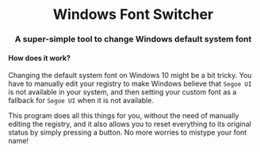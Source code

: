 <h1 align="center">Windows Font Switcher</h1>
<h3 align="center">A super-simple tool to change Windows default system font</h3>

#### How does it work?
Changing the default system font on Windows 10 might be a bit tricky.
You have to manually edit your registry to make Windows believe that
`Segoe UI` is not available in your system, and then setting your custom
font as a fallback for `Segoe UI` when it is not available.

This program does all this things for you, without the need of manually
editing the registry, and it also allows you to reset everything to its
original status by simply pressing a button.
No more worries to mistype your font name!
